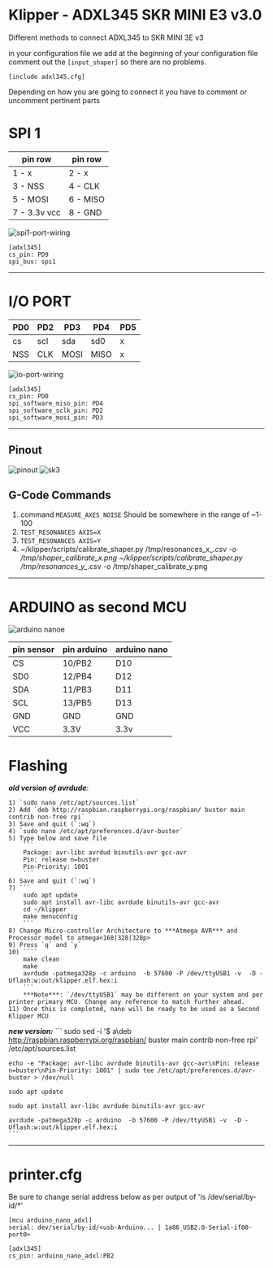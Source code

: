 # Klipper - ADXL345 SKR MINI E3 v3.0

Different methods to connect ADXL345 to SKR MINI 3E v3

in your configuration file we add at the beginning of your configuration file
comment out the `[input_shaper]` so there are no problems.

```
[include adxl345.cfg]
```

Depending on how you are going to connect it you have to comment or uncomment pertinent parts

# SPI 1

| pin row | pin row |
| --------| ------- |
| 1 -  x | 2 - x|
| 3 - NSS | 4 - CLK |
| 5 - MOSI | 6 - MISO |
| 7 - 3.3v vcc | 8 - GND |

![spi1-port-wiring](images/spi1-port.jpg)

```
[adxl345]
cs_pin: PD9
spi_bus: spi1
```

---

# I/O PORT

|PD0 | PD2 | PD3 | PD4 | PD5 |
|-----|-----|-----|-----|-----|
| cs  | scl | sda | sd0 |  x |
| NSS | CLK | MOSI| MISO|  x |

![io-port-wiring](images/io-port.jpg)

```
[adxl345]
cs_pin: PD0
spi_software_miso_pin: PD4
spi_software_sclk_pin: PD2
spi_software_mosi_pin: PD3
```

---

## Pinout
![pinout](images/miniE3-v30-pinout.png)
![sk3](images/skr.png)

## G-Code Commands

1) command `MEASURE_AXES_NOISE` Should be somewhere in the range of ~1-100
2) `TEST_RESONANCES AXIS=X`
3) `TEST_RESONANCES AXIS=Y`
4) ~/klipper/scripts/calibrate_shaper.py /tmp/resonances_x_*.csv -o /tmp/shaper_calibrate_x.png
    ~/klipper/scripts/calibrate_shaper.py /tmp/resonances_y_*.csv -o /tmp/shaper_calibrate_y.png

---

# ARDUINO as second MCU

![arduino nanoe](images/ArduinoNano_ADXL345.jpg)

|pin sensor|pin arduino|arduino nano|
|---|---|---|
|CS|10/PB2|D10|
|SD0|12/PB4|D12|
|SDA|11/PB3|D11|
|SCL|13/PB5|D13|
|GND|GND|GND|
|VCC|3.3V|3.3v|

# Flashing

***old version of avrdude***:

    1) `sudo nano /etc/apt/sources.list`
    2) Add `deb http://raspbian.raspberrypi.org/raspbian/ buster main contrib non-free rpi`
    3) Save and quit (`:wq`)
    4) `sudo nano /etc/apt/preferences.d/avr-buster`
    5) Type below and save file
        ```
        Package: avr-libc avrdud binutils-avr gcc-avr
        Pin: release n=buster
        Pin-Priority: 1001
        ```
    6) Save and quit (`:wq`)
    7) ```
        sudo apt update
        sudo apt install avr-libc avrdude binutils-avr gcc-avr
        cd ~/klipper
        make menuconfig
        ```
    8) Change Micro-controller Architecture to ***Atmega AVR*** and Processor model to atmega<168|328|328p>
    9) Press `q` and `y`
    10) ````
        make clean
        make
        avrdude -patmega328p -c arduino  -b 57600 -P /dev/ttyUSB1 -v  -D -Uflash:w:out/klipper.elf.hex:i
        ```
        ***Note***: `/dev/ttyUSB1` may be different on your system and per printer primary MCU. Change any reference to match further ahead.
    11) Once this is completed, nano will be ready to be used as a Second Klipper MCU


***new version:***
    ```
    sudo sed -i '$ a\deb http://raspbian.raspberrypi.org/raspbian/ buster main contrib non-free rpi' /etc/apt/sources.list

    echo -e "Package: avr-libc avrdude binutils-avr gcc-avr\nPin: release n=buster\nPin-Priority: 1001" | sudo tee /etc/apt/preferences.d/avr-buster > /dev/null

    sudo apt update

    sudo apt install avr-libc avrdude binutils-avr gcc-avr

    avrdude -patmega328p -c arduino  -b 57600 -P /dev/ttyUSB1 -v  -D -Uflash:w:out/klipper.elf.hex:i
    ```


---

# printer.cfg

Be sure to change serial address below as per output of 'ls /dev/serial/by-id/*'

```
[mcu arduino_nano_adxl]
serial: dev/serial/by-id/<usb-Arduino... | 1a86_USB2.0-Serial-if00-port0>

[adxl345]
cs_pin: arduino_nano_adxl:PB2
```
